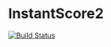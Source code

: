 InstantScore2
=============
[![Build Status](https://travis-ci.org/llaki/InstantScore2.svg?branch=master)](https://travis-ci.org/llaki/InstantScore2)